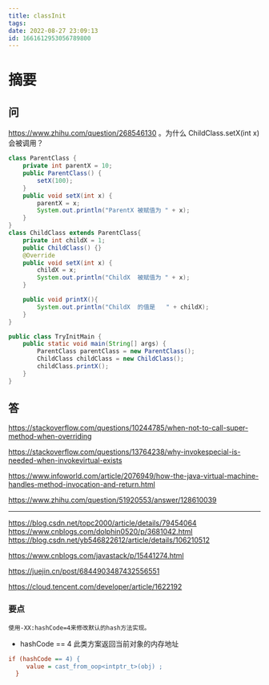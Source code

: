 ```yaml
---
title: classInit
tags: 
date: 2022-08-27 23:09:13
id: 1661612953056789800
---
```

# 摘要

## 问

 https://www.zhihu.com/question/268546130 。为什么  ChildClass.setX(int x) 会被调用？

```java
class ParentClass {
    private int parentX = 10;
    public ParentClass() {
        setX(100);
    }
    public void setX(int x) {
        parentX = x;
        System.out.println("ParentX 被赋值为 " + x);
    }
}
class ChildClass extends ParentClass{
    private int childX = 1;
    public ChildClass() {}
    @Override
    public void setX(int x) {
        childX = x;
        System.out.println("ChildX  被赋值为 " + x);
    }

    public void printX(){
        System.out.println("ChildX  的值是   " + childX);
    }
}

public class TryInitMain {
    public static void main(String[] args) {
        ParentClass parentClass = new ParentClass();
        ChildClass childClass = new ChildClass();
        childClass.printX();
    }
}
```

## 答

https://stackoverflow.com/questions/10244785/when-not-to-call-super-method-when-overriding 

https://stackoverflow.com/questions/13764238/why-invokespecial-is-needed-when-invokevirtual-exists

https://www.infoworld.com/article/2076949/how-the-java-virtual-machine-handles-method-invocation-and-return.html

https://www.zhihu.com/question/51920553/answer/128610039

---

https://blog.csdn.net/topc2000/article/details/79454064
https://www.cnblogs.com/dolphin0520/p/3681042.html
https://blog.csdn.net/yb546822612/article/details/106210512

https://www.cnblogs.com/javastack/p/15441274.html

https://juejin.cn/post/6844903487432556551

https://cloud.tencent.com/developer/article/1622192







### 要点

```
使用-XX:hashCode=4来修改默认的hash方法实现。
```

- hashCode == 4
  此类方案返回当前对象的内存地址

```ini
if (hashCode == 4) {
     value = cast_from_oop<intptr_t>(obj) ;
  }
```
